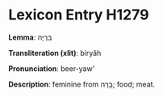 # Lexicon Entry H1279

**Lemma**: בִּרְיָה

**Transliteration (xlit)**: biryâh

**Pronunciation**: beer-yaw'

**Description**:
feminine from בָּרָה; food; meat.
